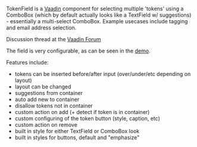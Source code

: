 TokenField is a [Vaadin](http://vaadin.com) component for selecting multiple 'tokens' using a ComboBox (which by default actually looks like a TextField w/ suggestions) - essentially a multi-select ComboBox. Example usecases include tagging and email address selection.

Discussion thread at the [Vaadin Forum](http://vaadin.com/forum/-/message_boards/message/118245)

The field is very configurable, as can be seen in the [demo](http://marc.virtuallypreinstalled.com/TokenField/).

Features include:
  * tokens can be inserted before/after input (over/under/etc depending on layout)
  * layout can be changed
  * suggestions from container
  * auto add new to container
  * disallow tokens not in container
  * custom action on add (+ detect if token is in container)
  * custom configuring of the token button (style, caption, etc)
  * custom action on remove
  * built in style for either TextField or ComboBox look
  * built in styles for buttons, default and "emphasize"

